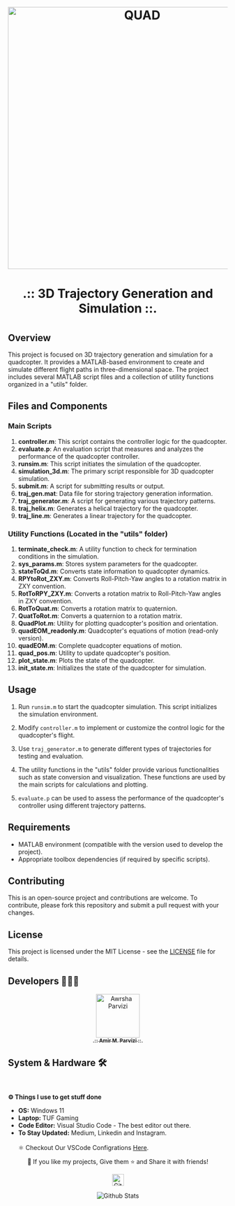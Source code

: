<h1 align="center">
  <br>
  <a href="https://github.com/"><img src="https://github.com/Awrsha/Image-kernel-without-Padding/assets/89135083/3a3d3a9e-5b75-4f39-9e89-5a163a442517" alt="QUAD" width="600"></a>
  <b><h4 align="center">.:: 3D Trajectory Generation and Simulation ::.</h4></b>
</h1>

## Overview

This project is focused on 3D trajectory generation and simulation for a quadcopter. It provides a MATLAB-based environment to create and simulate different flight paths in three-dimensional space. The project includes several MATLAB script files and a collection of utility functions organized in a "utils" folder.

## Files and Components

### Main Scripts
1. **controller.m**: This script contains the controller logic for the quadcopter.
2. **evaluate.p**: An evaluation script that measures and analyzes the performance of the quadcopter controller.
3. **runsim.m**: This script initiates the simulation of the quadcopter.
4. **simulation_3d.m**: The primary script responsible for 3D quadcopter simulation.
5. **submit.m**: A script for submitting results or output.
6. **traj_gen.mat**: Data file for storing trajectory generation information.
7. **traj_generator.m**: A script for generating various trajectory patterns.
8. **traj_helix.m**: Generates a helical trajectory for the quadcopter.
9. **traj_line.m**: Generates a linear trajectory for the quadcopter.

### Utility Functions (Located in the "utils" folder)
1. **terminate_check.m**: A utility function to check for termination conditions in the simulation.
2. **sys_params.m**: Stores system parameters for the quadcopter.
3. **stateToQd.m**: Converts state information to quadcopter dynamics.
4. **RPYtoRot_ZXY.m**: Converts Roll-Pitch-Yaw angles to a rotation matrix in ZXY convention.
5. **RotToRPY_ZXY.m**: Converts a rotation matrix to Roll-Pitch-Yaw angles in ZXY convention.
6. **RotToQuat.m**: Converts a rotation matrix to quaternion.
7. **QuatToRot.m**: Converts a quaternion to a rotation matrix.
8. **QuadPlot.m**: Utility for plotting quadcopter's position and orientation.
9. **quadEOM_readonly.m**: Quadcopter's equations of motion (read-only version).
10. **quadEOM.m**: Complete quadcopter equations of motion.
11. **quad_pos.m**: Utility to update quadcopter's position.
12. **plot_state.m**: Plots the state of the quadcopter.
13. **init_state.m**: Initializes the state of the quadcopter for simulation.

## Usage

1. Run `runsim.m` to start the quadcopter simulation. This script initializes the simulation environment.

2. Modify `controller.m` to implement or customize the control logic for the quadcopter's flight.

3. Use `traj_generator.m` to generate different types of trajectories for testing and evaluation.

4. The utility functions in the "utils" folder provide various functionalities such as state conversion and visualization. These functions are used by the main scripts for calculations and plotting.

5. `evaluate.p` can be used to assess the performance of the quadcopter's controller using different trajectory patterns.

## Requirements

- MATLAB environment (compatible with the version used to develop the project).
- Appropriate toolbox dependencies (if required by specific scripts).

## Contributing

This is an open-source project and contributions are welcome. To contribute, please fork this repository and submit a pull request with your changes.

## License

This project is licensed under the MIT License - see the [LICENSE](LICENSE) file for details.

## Developers 👨🏻‍💻

<p align="center">
<a href="https://github.com/Awrsha"><img src="https://avatars.githubusercontent.com/u/89135083?v=4" width="100;" alt="Awrsha Parvizi"/><br /><sub><b>.:: Amir M. Parvizi ::.</b></sub></a>
</p>

## System & Hardware 🛠  
<br> <summary><b>⚙️ Things I use to get stuff done</b></summary> <ul> <li><b>OS:</b> Windows 11</li> <li><b>Laptop: </b>TUF Gaming</li> <li><b>Code Editor:</b> Visual Studio Code - The best editor out there.</li> <li><b>To Stay Updated:</b> Medium, Linkedin and Instagram.</li> <br /> ⚛️ Checkout Our VSCode Configrations <a href="">Here</a>. </ul> <p align="center">💙 If you like my projects, Give them ⭐ and Share it with friends!</p></p><p align="center"><img height="27" src="https://raw.githubusercontent.com/mayhemantt/mayhemantt/Update/svg/Bottom.svg" alt="Github Stats" /></p>

<p align="center">
<img src="https://raw.githubusercontent.com/mayhemantt/mayhemantt/Update/svg/Bottom.svg" alt="Github Stats" />
